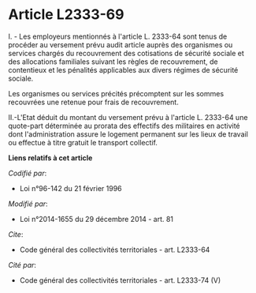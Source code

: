 # Article L2333-69

I. - Les employeurs mentionnés à l'article L. 2333-64 sont tenus de procéder au versement prévu audit article auprès des
organismes ou services chargés du recouvrement des cotisations de sécurité sociale et des allocations familiales suivant les
règles de recouvrement, de contentieux et les pénalités applicables aux divers régimes de sécurité sociale. 

Les organismes ou services précités précomptent sur les sommes recouvrées une retenue pour frais de recouvrement.

II.-L'Etat déduit du montant du versement prévu à l'article L. 2333-64 une quote-part déterminée au prorata des effectifs des
militaires en activité dont l'administration assure le logement permanent sur les lieux de travail ou effectue à titre
gratuit le transport collectif.

**Liens relatifs à cet article**

_Codifié par_:

  - Loi n°96-142 du 21 février 1996

_Modifié par_:

  - Loi n°2014-1655 du 29 décembre 2014 - art. 81

_Cite_:

  - Code général des collectivités territoriales - art. L2333-64

_Cité par_:

  - Code général des collectivités territoriales - art. L2333-74 (V)
